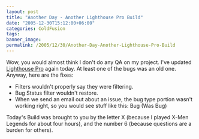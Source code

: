 ```yaml
---
layout: post
title: "Another Day - Another Lighthouse Pro Build"
date: "2005-12-30T15:12:00+06:00"
categories: ColdFusion 
tags: 
banner_image: 
permalink: /2005/12/30/Another-Day-Another-Lighthouse-Pro-Build
---
```


Wow, you would almost think I don't do any QA on my project. I've updated <a href="http://ray.camdenfamily.com/projects/lhp">Lighthouse Pro</a> again today. At least one of the bugs was an old one. Anyway, here are the fixes:

<ul>
<li>Filters wouldn't properly say they were filtering.
<li>Bug Status filter wouldn't restore.
<li>When we send an email out about an issue, the bug type portion wasn't working right, so you would see stuff like this: Bug (Was Bug)
</ul>

Today's Build was brought to you by the letter X (because I played X-Men Legends for about four hours), and the number 6 (because questions are a burden for others).